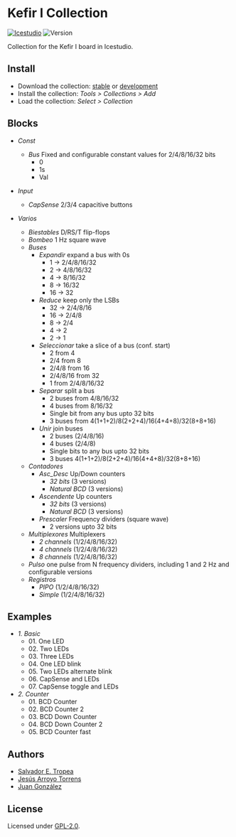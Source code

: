 # Kefir I Collection

[![Icestudio](https://img.shields.io/badge/collection-icestudio-blue.svg)](https://github.com/FPGAwars/icestudio)
![Version](https://img.shields.io/badge/version-v0.1.0-orange.svg)

Collection for the Kefir I board in Icestudio.

## Install

* Download the collection: [stable](https://github.com/set-soft/collection-kefir_i/archive/v0.1.0.zip) or [development](https://github.com/set-soft/collection-kefir_i/archive/master.zip)
* Install the collection: *Tools > Collections > Add*
* Load the collection: *Select > Collection*

## Blocks
* *Const*
  * *Bus* Fixed and configurable constant values for 2/4/8/16/32 bits
    * 0
    * 1s
    * Val

* *Input*
  * *CapSense* 2/3/4 capacitive buttons

* *Varios*
  * *Biestables* D/RS/T flip-flops
  * *Bombeo* 1 Hz square wave
  * *Buses*
    * *Expandir* expand a bus with 0s
      * 1 -> 2/4/8/16/32
      * 2 -> 4/8/16/32
      * 4 -> 8/16/32
      * 8 -> 16/32
      * 16 -> 32
    * *Reduce* keep only the LSBs
      * 32 -> 2/4/8/16
      * 16 -> 2/4/8
      * 8 -> 2/4
      * 4 -> 2
      * 2 -> 1
    * *Seleccionar* take a slice of a bus (conf. start)
      * 2 from 4
      * 2/4 from 8
      * 2/4/8 from 16
      * 2/4/8/16 from 32
      * 1 from 2/4/8/16/32
    * *Separar* split a bus
      * 2 buses from 4/8/16/32
      * 4 buses from 8/16/32
      * Single bit from any bus upto 32 bits
      * 3 buses from 4(1+1+2)/8(2+2+4)/16(4+4+8)/32(8+8+16)
    * *Unir* join buses
      * 2 buses (2/4/8/16)
      * 4 buses (2/4/8)
      * Single bits to any bus upto 32 bits
      * 3 buses 4(1+1+2)/8(2+2+4)/16(4+4+8)/32(8+8+16)
  * *Contadores*
    * *Asc_Desc* Up/Down counters
      * *32 bits* (3 versions)
      * *Natural BCD* (3 versions)
    * *Ascendente* Up counters
      * *32 bits* (3 versions)
      * *Natural BCD* (3 versions)
    * *Prescaler* Frequency dividers (square wave)
      * 2 versions upto 32 bits
  * *Multiplexores* Multiplexers
    * *2 channels* (1/2/4/8/16/32)
    * *4 channels* (1/2/4/8/16/32)
    * *8 channels* (1/2/4/8/16/32)
  * *Pulso* one pulse from N frequency dividers, including 1 and 2 Hz and configurable versions
  * *Registros*
    * *PIPO* (1/2/4/8/16/32)
    * *Simple* (1/2/4/8/16/32)

## Examples
* *1\. Basic*
  * 01\. One LED
  * 02\. Two LEDs
  * 03\. Three LEDs
  * 04\. One LED blink
  * 05\. Two LEDs alternate blink
  * 06\. CapSense and LEDs
  * 07\. CapSense toggle and LEDs
* *2\. Counter*
  * 01\. BCD Counter
  * 02\. BCD Counter 2
  * 03\. BCD Down Counter
  * 04\. BCD Down Counter 2
  * 05\. BCD Counter fast

## Authors
* [Salvador E. Tropea](https://github.com/set-soft)
* [Jesús Arroyo Torrens](https://github.com/Jesus89)
* [Juan González](https://github.com/Obijuan)

## License

Licensed under [GPL-2.0](https://opensource.org/licenses/GPL-2.0).

